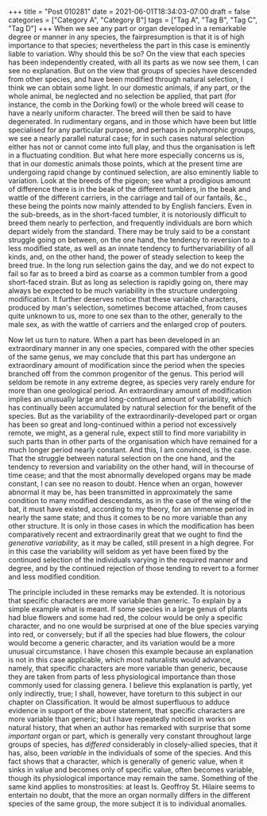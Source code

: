 +++
title = "Post 010281"
date = 2021-06-01T18:34:03-07:00
draft = false
categories = ["Category A", "Category B"]
tags = ["Tag A", "Tag B", "Tag C", "Tag D"]
+++
When we see any part or organ developed in a remarkable degree or manner in any species, the fairpresumption is that it is of high importance to that species; nevertheless the part in this case is eminently liable to variation. Why should this be so? On the view that each species has been independently created, with all its parts as we now see them, I can see no explanation. But on the view that groups of species have descended from other species, and have been modified through natural selection, I think we can obtain some light. In our domestic animals, if any part, or the whole animal, be neglected and no selection be applied, that part (for instance, the comb in the Dorking fowl) or the whole breed will cease to have a nearly uniform character. The breed will then be said to have degenerated. In rudimentary organs, and in those which have been but little specialised for any particular purpose, and perhaps in polymorphic groups, we see a nearly parallel natural case; for in such cases natural selection either has not or cannot come into full play, and thus the organisation is left in a fluctuating condition. But what here more especially concerns us is, that in our domestic animals those points, which at the present time are undergoing rapid change by continued selection, are also eminently liable to variation. Look at the breeds of the pigeon; see what a prodigious amount of difference there is in the beak of the different tumblers, in the beak and wattle of the different carriers, in the carriage and tail of our fantails, &c., these being the points now mainly attended to by English fanciers. Even in the sub-breeds, as in the short-faced tumbler, it is notoriously difficult to breed them nearly to perfection, and frequently individuals are born which depart widely from the standard. There may be truly said to be a constant struggle going on between, on the one hand, the tendency to reversion to a less modified state, as well as an innate tendency to furthervariability of all kinds, and, on the other hand, the power of steady selection to keep the breed true. In the long run selection gains the day, and we do not expect to fail so far as to breed a bird as coarse as a common tumbler from a good short-faced strain. But as long as selection is rapidly going on, there may always be expected to be much variability in the structure undergoing modification. It further deserves notice that these variable characters, produced by man's selection, sometimes become attached, from causes quite unknown to us, more to one sex than to the other, generally to the male sex, as with the wattle of carriers and the enlarged crop of pouters.

Now let us turn to nature. When a part has been developed in an extraordinary manner in any one species, compared with the other species of the same genus, we may conclude that this part has undergone an extraordinary amount of modification since the period when the species branched off from the common progenitor of the genus. This period will seldom be remote in any extreme degree, as species very rarely endure for more than one geological period. An extraordinary amount of modification implies an unusually large and long-continued amount of variability, which has continually been accumulated by natural selection for the benefit of the species. But as the variability of the extraordinarily-developed part or organ has been so great and long-continued within a period not excessively remote, we might, as a general rule, expect still to find more variability in such parts than in other parts of the organisation which have remained for a much longer period nearly constant. And this, I am convinced, is the case. That the struggle between natural selection on the one hand, and the tendency to reversion and variability on the other hand, will in thecourse of time cease; and that the most abnormally developed organs may be made constant, I can see no reason to doubt. Hence when an organ, however abnormal it may be, has been transmitted in approximately the same condition to many modified descendants, as in the case of the wing of the bat, it must have existed, according to my theory, for an immense period in nearly the same state; and thus it comes to be no more variable than any other structure. It is only in those cases in which the modification has been comparatively recent and extraordinarily great that we ought to find the _generative variability_, as it may be called, still present in a high degree. For in this case the variability will seldom as yet have been fixed by the continued selection of the individuals varying in the required manner and degree, and by the continued rejection of those tending to revert to a former and less modified condition.

The principle included in these remarks may be extended. It is notorious that specific characters are more variable than generic. To explain by a simple example what is meant. If some species in a large genus of plants had blue flowers and some had red, the colour would be only a specific character, and no one would be surprised at one of the blue species varying into red, or conversely; but if all the species had blue flowers, the colour would become a generic character, and its variation would be a more unusual circumstance. I have chosen this example because an explanation is not in this case applicable, which most naturalists would advance, namely, that specific characters are more variable than generic, because they are taken from parts of less physiological importance than those commonly used for classing genera. I believe this explanation is partly, yet only indirectly, true; I shall, however, have toreturn to this subject in our chapter on Classification. It would be almost superfluous to adduce evidence in support of the above statement, that specific characters are more variable than generic; but I have repeatedly noticed in works on natural history, that when an author has remarked with surprise that some _important_ organ or part, which is generally very constant throughout large groups of species, has _differed_ considerably in closely-allied species, that it has, also, been _variable_ in the individuals of some of the species. And this fact shows that a character, which is generally of generic value, when it sinks in value and becomes only of specific value, often becomes variable, though its physiological importance may remain the same. Something of the same kind applies to monstrosities: at least Is. Geoffroy St. Hilaire seems to entertain no doubt, that the more an organ normally differs in the different species of the same group, the more subject it is to individual anomalies.
